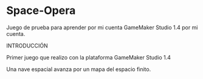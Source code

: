 # Space-Opera
Juego de prueba para aprender por mi cuenta GameMaker Studio 1.4 por mi cuenta.

INTRODUCCIÓN

Primer juego que realizo con la plataforma GameMaker Studio 1.4

Una nave espacial avanza por un mapa del espacio finito.
